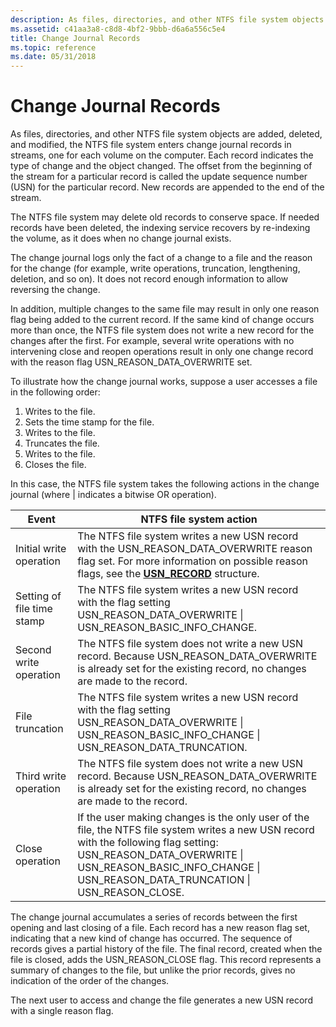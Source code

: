 ```yaml
---
description: As files, directories, and other NTFS file system objects are added, deleted, and modified, the NTFS file system enters change journal records in streams, one for each volume on the computer.
ms.assetid: c41aa3a8-c8d8-4bf2-9bbb-d6a6a556c5e4
title: Change Journal Records
ms.topic: reference
ms.date: 05/31/2018
---
```


# Change Journal Records

As files, directories, and other NTFS file system objects are added, deleted, and modified, the NTFS file system enters change journal records in streams, one for each volume on the computer. Each record indicates the type of change and the object changed. The offset from the beginning of the stream for a particular record is called the update sequence number (USN) for the particular record. New records are appended to the end of the stream.

The NTFS file system may delete old records to conserve space. If needed records have been deleted, the indexing service recovers by re-indexing the volume, as it does when no change journal exists.

The change journal logs only the fact of a change to a file and the reason for the change (for example, write operations, truncation, lengthening, deletion, and so on). It does not record enough information to allow reversing the change.

In addition, multiple changes to the same file may result in only one reason flag being added to the current record. If the same kind of change occurs more than once, the NTFS file system does not write a new record for the changes after the first. For example, several write operations with no intervening close and reopen operations result in only one change record with the reason flag USN\_REASON\_DATA\_OVERWRITE set.

To illustrate how the change journal works, suppose a user accesses a file in the following order:

1.  Writes to the file.
2.  Sets the time stamp for the file.
3.  Writes to the file.
4.  Truncates the file.
5.  Writes to the file.
6.  Closes the file.

In this case, the NTFS file system takes the following actions in the change journal (where \| indicates a bitwise OR operation).



| Event                                 | NTFS file system action                                                                                                                                                                                                                                                    |
|---------------------------------------|----------------------------------------------------------------------------------------------------------------------------------------------------------------------------------------------------------------------------------------------------------------------------|
| Initial write operation<br/>    | The NTFS file system writes a new USN record with the USN\_REASON\_DATA\_OVERWRITE reason flag set. For more information on possible reason flags, see the [**USN\_RECORD**](/windows/desktop/api/WinIoCtl/ns-winioctl-usn_record_v2) structure.<br/>                                                     |
| Setting of file time stamp<br/> | The NTFS file system writes a new USN record with the flag setting USN\_REASON\_DATA\_OVERWRITE \| USN\_REASON\_BASIC\_INFO\_CHANGE.<br/>                                                                                                                            |
| Second write operation<br/>     | The NTFS file system does not write a new USN record. Because USN\_REASON\_DATA\_OVERWRITE is already set for the existing record, no changes are made to the record.<br/>                                                                                           |
| File truncation<br/>            | The NTFS file system writes a new USN record with the flag setting USN\_REASON\_DATA\_OVERWRITE \| USN\_REASON\_BASIC\_INFO\_CHANGE \| USN\_REASON\_DATA\_TRUNCATION.<br/>                                                                                           |
| Third write operation<br/>      | The NTFS file system does not write a new USN record. Because USN\_REASON\_DATA\_OVERWRITE is already set for the existing record, no changes are made to the record.<br/>                                                                                           |
| Close operation<br/>            | If the user making changes is the only user of the file, the NTFS file system writes a new USN record with the following flag setting: USN\_REASON\_DATA\_OVERWRITE \| USN\_REASON\_BASIC\_INFO\_CHANGE \| USN\_REASON\_DATA\_TRUNCATION \| USN\_REASON\_CLOSE.<br/> |



 

The change journal accumulates a series of records between the first opening and last closing of a file. Each record has a new reason flag set, indicating that a new kind of change has occurred. The sequence of records gives a partial history of the file. The final record, created when the file is closed, adds the USN\_REASON\_CLOSE flag. This record represents a summary of changes to the file, but unlike the prior records, gives no indication of the order of the changes.

The next user to access and change the file generates a new USN record with a single reason flag.

 

 




